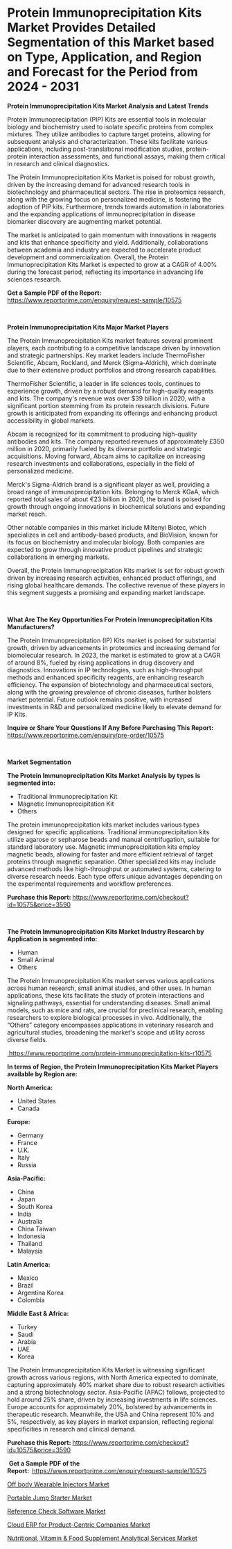 <p><h1>Protein Immunoprecipitation Kits Market Provides Detailed Segmentation of this Market based on Type, Application, and Region and Forecast for the Period from 2024 - 2031</h1></p><p><strong>Protein Immunoprecipitation Kits Market Analysis and Latest Trends</strong></p>
<p><p>Protein Immunoprecipitation (PIP) Kits are essential tools in molecular biology and biochemistry used to isolate specific proteins from complex mixtures. They utilize antibodies to capture target proteins, allowing for subsequent analysis and characterization. These kits facilitate various applications, including post-translational modification studies, protein-protein interaction assessments, and functional assays, making them critical in research and clinical diagnostics.</p><p>The Protein Immunoprecipitation Kits Market is poised for robust growth, driven by the increasing demand for advanced research tools in biotechnology and pharmaceutical sectors. The rise in proteomics research, along with the growing focus on personalized medicine, is fostering the adoption of PIP kits. Furthermore, trends towards automation in laboratories and the expanding applications of immunoprecipitation in disease biomarker discovery are augmenting market potential.</p><p>The market is anticipated to gain momentum with innovations in reagents and kits that enhance specificity and yield. Additionally, collaborations between academia and industry are expected to accelerate product development and commercialization. Overall, the Protein Immunoprecipitation Kits Market is expected to grow at a CAGR of 4.00% during the forecast period, reflecting its importance in advancing life sciences research.</p></p>
<p><strong>Get a Sample PDF of the Report:&nbsp;</strong> <a href="https://www.reportprime.com/enquiry/request-sample/10575?utm_campaign=1170&utm_medium=2&utm_source=Github&utm_content=ia&utm_term=28112024&utm_id=protein-immunoprecipitation-kits">https://www.reportprime.com/enquiry/request-sample/10575</a></p>
<p>&nbsp;</p>
<p><strong>Protein Immunoprecipitation Kits Major Market Players</strong></p>
<p><p>The Protein Immunoprecipitation Kits market features several prominent players, each contributing to a competitive landscape driven by innovation and strategic partnerships. Key market leaders include ThermoFisher Scientific, Abcam, Rockland, and Merck (Sigma-Aldrich), which dominate due to their extensive product portfolios and strong research capabilities.</p><p>ThermoFisher Scientific, a leader in life sciences tools, continues to experience growth, driven by a robust demand for high-quality reagents and kits. The company's revenue was over $39 billion in 2020, with a significant portion stemming from its protein research divisions. Future growth is anticipated from expanding its offerings and enhancing product accessibility in global markets.</p><p>Abcam is recognized for its commitment to producing high-quality antibodies and kits. The company reported revenues of approximately £350 million in 2020, primarily fueled by its diverse portfolio and strategic acquisitions. Moving forward, Abcam aims to capitalize on increasing research investments and collaborations, especially in the field of personalized medicine.</p><p>Merck's Sigma-Aldrich brand is a significant player as well, providing a broad range of immunoprecipitation kits. Belonging to Merck KGaA, which reported total sales of about €23 billion in 2020, the brand is poised for growth through ongoing innovations in biochemical solutions and expanding market reach.</p><p>Other notable companies in this market include Miltenyi Biotec, which specializes in cell and antibody-based products, and BioVision, known for its focus on biochemistry and molecular biology. Both companies are expected to grow through innovative product pipelines and strategic collaborations in emerging markets.</p><p>Overall, the Protein Immunoprecipitation Kits market is set for robust growth driven by increasing research activities, enhanced product offerings, and rising global healthcare demands. The collective revenue of these players in this segment suggests a promising and expanding market landscape.</p></p>
<p>&nbsp;</p>
<p><strong>What Are The Key Opportunities For Protein Immunoprecipitation Kits Manufacturers?</strong></p>
<p><p>The Protein Immunoprecipitation (IP) Kits market is poised for substantial growth, driven by advancements in proteomics and increasing demand for biomolecular research. In 2023, the market is estimated to grow at a CAGR of around 8%, fueled by rising applications in drug discovery and diagnostics. Innovations in IP technologies, such as high-throughput methods and enhanced specificity reagents, are enhancing research efficiency. The expansion of biotechnology and pharmaceutical sectors, along with the growing prevalence of chronic diseases, further bolsters market potential. Future outlook remains positive, with increased investments in R&D and personalized medicine likely to elevate demand for IP Kits.</p></p>
<p><strong>Inquire or Share Your Questions If Any Before Purchasing This Report:</strong> <a href="https://www.reportprime.com/enquiry/pre-order/10575?utm_campaign=1170&utm_medium=2&utm_source=Github&utm_content=ia&utm_term=28112024&utm_id=protein-immunoprecipitation-kits">https://www.reportprime.com/enquiry/pre-order/10575</a></p>
<p>&nbsp;</p>
<p><strong>Market Segmentation</strong></p>
<p><strong>The Protein Immunoprecipitation Kits Market Analysis by types is segmented into:</strong></p>
<p><ul><li>Traditional Immunoprecipitation Kit</li><li>Magnetic Immunoprecipitation Kit</li><li>Others</li></ul></p>
<p><p>The protein immunoprecipitation kits market includes various types designed for specific applications. Traditional immunoprecipitation kits utilize agarose or sepharose beads and manual centrifugation, suitable for standard laboratory use. Magnetic immunoprecipitation kits employ magnetic beads, allowing for faster and more efficient retrieval of target proteins through magnetic separation. Other specialized kits may include advanced methods like high-throughput or automated systems, catering to diverse research needs. Each type offers unique advantages depending on the experimental requirements and workflow preferences.</p></p>
<p><strong>Purchase this Report:&nbsp;</strong><a href="https://www.reportprime.com/checkout?id=10575&price=3590&utm_campaign=1170&utm_medium=2&utm_source=Github&utm_content=ia&utm_term=28112024&utm_id=protein-immunoprecipitation-kits">https://www.reportprime.com/checkout?id=10575&price=3590</a></p>
<p>&nbsp;</p>
<p><strong>The Protein Immunoprecipitation Kits Market Industry Research by Application is segmented into:</strong></p>
<p><ul><li>Human</li><li>Small Animal</li><li>Others</li></ul></p>
<p><p>The Protein Immunoprecipitation Kits market serves various applications across human research, small animal studies, and other uses. In human applications, these kits facilitate the study of protein interactions and signaling pathways, essential for understanding diseases. Small animal models, such as mice and rats, are crucial for preclinical research, enabling researchers to explore biological processes in vivo. Additionally, the “Others” category encompasses applications in veterinary research and agricultural studies, broadening the market's scope and utility across diverse fields.</p></p>
<p><a href="https://www.reportprime.com/protein-immunoprecipitation-kits-r10575?utm_campaign=1170&utm_medium=2&utm_source=Github&utm_content=ia&utm_term=28112024&utm_id=protein-immunoprecipitation-kits">&nbsp;https://www.reportprime.com/protein-immunoprecipitation-kits-r10575</a></p>
<p><strong>In terms of Region, the Protein Immunoprecipitation Kits Market Players available by Region are:</strong></p>
<p>
    <p> <strong> North America: </strong>
        <ul>
            <li>United States</li>
            <li>Canada</li>
        </ul>
        </p> 
    <p> <strong> Europe: </strong>
        <ul>
            <li>Germany</li>
            <li>France</li>
            <li>U.K.</li>
            <li>Italy</li>
            <li>Russia</li>
        </ul>
        </p> 
    <p> <strong> Asia-Pacific: </strong>
        <ul>
            <li>China</li>
            <li>Japan</li>
            <li>South Korea</li>
            <li>India</li>
            <li>Australia</li>
            <li>China Taiwan</li>
            <li>Indonesia</li>
            <li>Thailand</li>
            <li>Malaysia</li>
        </ul>
        </p> 
    <p> <strong> Latin America: </strong>
        <ul>
            <li>Mexico</li>
            <li>Brazil</li>
            <li>Argentina Korea</li>
            <li>Colombia</li>
        </ul>
        </p> 
    <p> <strong> Middle East & Africa: </strong>
        <ul>
            <li>Turkey</li>
            <li>Saudi</li>
            <li>Arabia</li>
            <li>UAE</li>
            <li>Korea</li>
        </ul>
    </p>
    </p>
<p><p>The Protein Immunoprecipitation Kits Market is witnessing significant growth across various regions, with North America expected to dominate, capturing approximately 40% market share due to robust research activities and a strong biotechnology sector. Asia-Pacific (APAC) follows, projected to hold around 25% share, driven by increasing investments in life sciences. Europe accounts for approximately 20%, bolstered by advancements in therapeutic research. Meanwhile, the USA and China represent 10% and 5%, respectively, as key players in market expansion, reflecting regional specificities in research and clinical demand.</p></p>
<p><strong>Purchase this Report: </strong><a href="https://www.reportprime.com/checkout?id=10575&price=3590&utm_campaign=1170&utm_medium=2&utm_source=Github&utm_content=ia&utm_term=28112024&utm_id=protein-immunoprecipitation-kits">https://www.reportprime.com/checkout?id=10575&price=3590</a></p>
<p>&nbsp;<strong>Get a Sample PDF of the Report:&nbsp;&nbsp;</strong><a href="https://www.reportprime.com/enquiry/request-sample/10575?utm_campaign=1170&utm_medium=2&utm_source=Github&utm_content=ia&utm_term=28112024&utm_id=protein-immunoprecipitation-kits">https://www.reportprime.com/enquiry/request-sample/10575</a></p>
<p><strong></strong></p>
<p><p><a href="https://github.com/sofayahoo2023/Market-Research-Report-List-6/blob/main/off-body-wearable-injectors-market.md?utm_campaign=1170&utm_medium=2&utm_source=Github&utm_content=ia&utm_term=28112024&utm_id=protein-immunoprecipitation-kits">Off body Wearable Injectors Market</a></p><p><a href="https://www.linkedin.com/pulse/portable-jump-starter-landscape-product-spectrum-market-trajectories-runaf?utm_campaign=1170&utm_medium=2&utm_source=Github&utm_content=ia&utm_term=28112024&utm_id=protein-immunoprecipitation-kits">Portable Jump Starter Market</a></p><p><a href="https://www.linkedin.com/pulse/trends-reference-check-software-market-2024-2031-expected-growth-59vzf?utm_campaign=1170&utm_medium=2&utm_source=Github&utm_content=ia&utm_term=28112024&utm_id=protein-immunoprecipitation-kits">Reference Check Software Market</a></p><p><a href="https://issuu.com/reportprime-2/docs/cloud-erp-for-product-centric-compa_a6926ab6e97298?utm_campaign=1170&utm_medium=2&utm_source=Github&utm_content=ia&utm_term=28112024&utm_id=protein-immunoprecipitation-kits">Cloud ERP for Product-Centric Companies Market</a></p><p><a href="https://issuu.com/reportprime-2/docs/nutritional-vitamin-food-supplement_7fb5f6a193fd35?utm_campaign=1170&utm_medium=2&utm_source=Github&utm_content=ia&utm_term=28112024&utm_id=protein-immunoprecipitation-kits">Nutritional, Vitamin & Food Supplement Analytical Services Market</a></p></p>